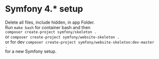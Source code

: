 # Symfony 4.* setup

Delete all files, include hidden, in app Folder.    
Run `make bash` for container bash and then   
`composer create-project symfony/skeleton .`  
or `composer create-project symfony/website-skeleton .`   
or for dev `composer create-project symfony/website-skeleton:dev-master .`   
for a new Symfony setup.


